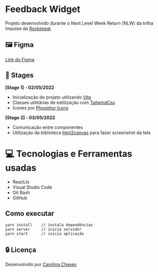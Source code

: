 # Feedback Widget

Projeto desenvolvido durante o Next Level Week Return (NLW) da trilha Impulse da [Rockeseat](https://www.rocketseat.com.br/ignite).

## 🖼 Figma
[Link do Figma](https://www.figma.com/community/file/1102912516166573468/Feedback-Widget)

## 📑 Stages
**[Stage 1] - 02/05/2022**
* Inicialização do projeto utilizando [Vite](https://vitejs.dev/guide/)
* Classes utilitárias de estilização com [TailwindCss](https://tailwindcss.com/docs/installation)
* Ícones por [Phosphor Icons](https://phosphoricons.com/)

**[Stage 2] - 03/05/2022**
* Comunicação entre componentes
* Utilização da biblioteca [html2canvas](https://github.com/niklasvh/html2canvas) para fazer screenshot da tela

# :computer: Tecnologias e Ferramentas usadas

* ReactJs
* Visual Studio Code
* Git Bash
* GitHub

## Como executar

    yarn install    // instala dependências
    yarn server     // inicia servidor
    yarn start      // inicia aplicação

## :lock: Licença

Desenvolvido por [Carolina Chaves](https://www.linkedin.com/in/carolinachaves1/)

